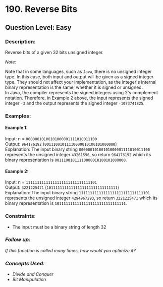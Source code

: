 # 190. Reverse Bits
## Question Level: Easy
### Description:
Reverse bits of a given 32 bits unsigned integer.

*Note:*

Note that in some languages, such as `Java`, there is no unsigned integer type. In this case, both input and output will be given as a signed integer type. They should not affect your implementation, as the integer's internal binary representation is the same, whether it is signed or unsigned.  
In Java, the compiler represents the signed integers using 2's complement notation. Therefore, in Example 2 above, the input represents the signed integer `-3` and the output represents the signed integer `-1073741825`.

### Examples:
#### Example 1:

Input: n = `00000010100101000001111010011100`  
Output:    `964176192` (`00111001011110000010100101000000`)  
Explanation: The input binary string `00000010100101000001111010011100` represents the unsigned integer `43261596`, so return `964176192` which its binary representation is `00111001011110000010100101000000`.
#### Example 2:

Input: n = `11111111111111111111111111111101`  
Output:   `3221225471` (`10111111111111111111111111111111`)  
Explanation: The input binary string `11111111111111111111111111111101` represents the unsigned integer `4294967293`, so return `3221225471` which its binary representation is `10111111111111111111111111111111`.

### Constraints:

- The input must be a binary string of length 32

### <i>Follow up: 
If this function is called many times, how would you optimize it?

### Concepts Used:
- Divide and Conquer
- Bit Manipulation</i>